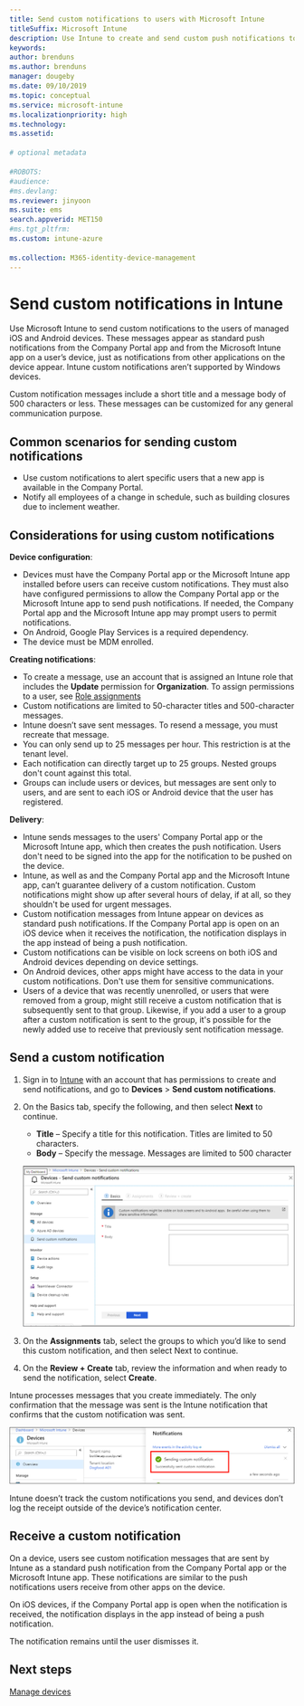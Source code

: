 ```yaml
---
title: Send custom notifications to users with Microsoft Intune 
titleSuffix: Microsoft Intune
description: Use Intune to create and send custom push notifications to users of iOS and Android devices
keywords:
author: brenduns
ms.author: brenduns
manager: dougeby
ms.date: 09/10/2019
ms.topic: conceptual
ms.service: microsoft-intune
ms.localizationpriority: high
ms.technology:
ms.assetid: 

# optional metadata

#ROBOTS:
#audience:
#ms.devlang:
ms.reviewer: jinyoon
ms.suite: ems
search.appverid: MET150
#ms.tgt_pltfrm:
ms.custom: intune-azure

ms.collection: M365-identity-device-management
---
```


# Send custom notifications in Intune  

Use Microsoft Intune to send custom notifications to the users of managed iOS and Android devices. These messages appear as standard push notifications from the Company Portal app and from the Microsoft Intune app on a user’s device, just as notifications from other applications on the device appear. Intune custom notifications aren’t supported by Windows devices.   

Custom notification messages include a short title and a message body of 500 characters or less. These messages can be customized for any general communication purpose.

## Common scenarios for sending custom notifications  

- Use custom notifications to alert specific users that a new app is available in the Company Portal.  
- Notify all employees of a change in schedule, such as building closures due to inclement weather.  

## Considerations for using custom notifications  

**Device configuration**:  
- Devices must have the Company Portal app or the Microsoft Intune app installed before users can receive custom notifications. They must also have configured permissions to allow the Company Portal app or the Microsoft Intune app to send push notifications. If needed, the Company Portal app and the Microsoft Intune app may prompt users to permit notifications.  
- On Android, Google Play Services is a required dependency.  
- The device must be MDM enrolled.

**Creating notifications**:  
- To create a message, use an account that is assigned an Intune role that includes the **Update** permission for **Organization**. To assign permissions to a user, see [Role assignments](role-based-access-control.md#role-assignments)  
- Custom notifications are limited to 50-character titles and 500-character messages.  
- Intune doesn’t save sent messages. To resend a message, you must recreate that message.  
- You can only send up to 25 messages per hour. This restriction is at the tenant level.  
- Each notification can directly target up to 25 groups. Nested groups don't count against this total.  
- Groups can include users or devices, but messages are sent only to users, and are sent to each iOS or Android device that the user has registered.  

**Delivery**:  
- Intune sends messages to the users' Company Portal app or the Microsoft Intune app, which then creates the push notification. Users don't need to be signed into the app for the notification to be pushed on the device.  
- Intune, as well as and the Company Portal app and the Microsoft Intune app, can’t guarantee delivery of a custom notification. Custom notifications might show up after several hours of delay, if at all, so they shouldn't be used for urgent messages.  
- Custom notification messages from Intune appear on devices as standard push notifications. If the Company Portal app is open on an iOS device when it receives the notification, the notification displays in the app instead of being a push notification.  
- Custom notifications can be visible on lock screens on both iOS and Android devices depending on device settings.  
- On Android devices, other apps might have access to the data in your custom notifications. Don't use them for sensitive communications.  
- Users of a device that was recently unenrolled, or users that were removed from a group, might still receive a custom notification that is subsequently sent to that group.  Likewise, if you add a user to a group after a custom notification is sent to the group, it's possible for the newly added use to receive that previously sent notification message.  

## Send a custom notification  

1. Sign in to [Intune](https://go.microsoft.com/fwlink/?linkid=2090973) with an account that has permissions to create and send notifications, and go to **Devices** > **Send custom notifications**.  

2. On the Basics tab, specify the following, and then select **Next** to continue.  
   - **Title** – Specify a title for this notification. Titles are limited to 50 characters.  
   - **Body** – Specify the message. Messages are limited to 500 character

   ![Create a custom notification](./media/custom-notifications/custom-notifications.png)  

3. On the **Assignments** tab, select the groups to which you’d like to send this custom notification, and then select Next to continue.  

4. On the **Review + Create** tab, review the information and when ready to send the notification, select **Create**.  

Intune processes messages that you create immediately. The only confirmation that the message was sent is the Intune notification that confirms that the custom notification was sent.  

![Confirmation of a sent notification](./media/custom-notifications/notification-sent.png)  

Intune doesn’t track the custom notifications you send, and devices don’t log the receipt outside of the device’s notification center.  

## Receive a custom notification  

On a device, users see custom notification messages that are sent by Intune as a standard push notification from the Company Portal app or the Microsoft Intune app. These notifications are similar to the push notifications users receive from other apps on the device.  

On iOS devices, if the Company Portal app is open when the notification is received, the notification displays in the app instead of being a push notification.  

The notification remains until the user dismisses it.  

## Next steps  
[Manage devices](device-management.md)
